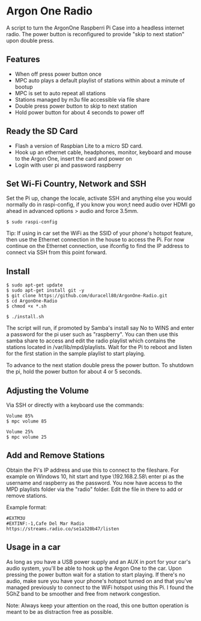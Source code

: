 # Argon One Radio

A script to turn the ArgonOne Raspberri Pi Case into a headless internet radio. The power button is reconfigured to provide "skip to next station" upon double press.

## Features
- When off press power button once
- MPC auto plays a default playlist of stations within about a minute of bootup
- MPC is set to auto repeat all stations
- Stations managed by m3u file accessible via file share
- Double press power button to skip to next station
- Hold power button for about 4 seconds to power off

## Ready the SD Card
- Flash a version of Raspbian Lite to a micro SD card.
- Hook up an ethernet cable, headphones, monitor, keyboard and mouse to the Argon One, insert the card and power on
- Login with user pi and password raspberry

## Set Wi-Fi Country, Network and SSH
Set the Pi up, change the locale, activate SSH and anything else you would normally do in raspi-config, if you know you won;t need audio over HDMI go ahead in advanced options > audio and force 3.5mm.
```
$ sudo raspi-config
```
Tip: If using in car set the WiFi as the SSID of your phone's hotspot feature, then use the Ethernet connection in the house to access the Pi. For now continue on the Ethernet connection, use ifconfig to find the IP address to connect via SSH from this point forward.

## Install
```
$ sudo apt-get update
$ sudo apt-get install git -y
$ git clone https://github.com/duracell80/ArgonOne-Radio.git
$ cd ArgonOne-Radio
$ chmod +x *.sh

$ ./install.sh
```

The script will run, if promoted by Samba's install say No to WINS and enter a password for the pi user such as "raspberry". You can then use this samba share to access and edit the radio playlist which contains the stations located in /var/lib/mpd/playlists. Wait for the Pi to reboot and listen for the first station in the sample playlist to start playing.

To advance to the next station double press the power button. To shutdown the pi, hold the power button for about 4 or 5 seconds.

## Adjusting the Volume
Via SSH or directly with a keyboard use the commands:
```
Volume 85%
$ mpc volume 85

Volume 25%
$ mpc volume 25
```

## Add and Remove Stations
Obtain the Pi's IP address and use this to connect to the fileshare. For example on Windows 10, hit start and type \\192.168.2.58\ enter pi as the username and raspberry as the password. You now have access to the MPD playlists folder via the "radio" folder. Edit the file in there to add or remove stations.

Example format:
```
#EXTM3U
#EXTINF:-1,Cafe Del Mar Radio
https://streams.radio.co/se1a320b47/listen
```

## Usage in a car
As long as you have a USB power supply and an AUX in port for your car's audio system, you'll be able to hook up the Argon One to the car. Upon pressing the power button wait for a station to start playing. If there's no audio, make sure you have your phone's hotspot turned on and that you've managed previously to connect to the WiFi hotspot using this Pi. I found the 5GhZ band to be smoother and free from network congestion.

Note: Always keep your attention on the road, this one button operation is meant to be as distraction free as possible.
